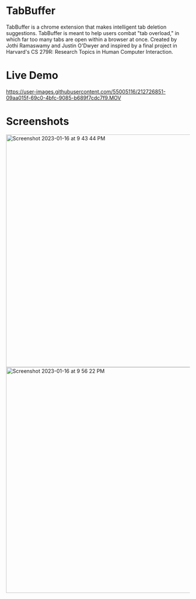 # TabBuffer
TabBuffer is a chrome extension that makes intelligent tab deletion suggestions. TabBuffer is meant to help users combat "tab overload," in which far too many tabs are open within a browser at once. Created by Jothi Ramaswamy and Justin O'Dwyer and inspired by a final project in Harvard's CS 279R: Research Topics in Human Computer Interaction.

# Live Demo

https://user-images.githubusercontent.com/55005116/212726851-09aa015f-69c0-4bfc-9085-b689f7cdc7f9.MOV

# Screenshots

<img width="637" alt="Screenshot 2023-01-16 at 9 43 44 PM" src="https://user-images.githubusercontent.com/55005116/212800854-5ebdf2cd-50d4-4dad-97f1-f610d20a4728.png">
<img width="618" alt="Screenshot 2023-01-16 at 9 56 22 PM" src="https://user-images.githubusercontent.com/55005116/212800863-7a92f45a-d4cc-4dcb-afdf-077aad10c5c0.png">
